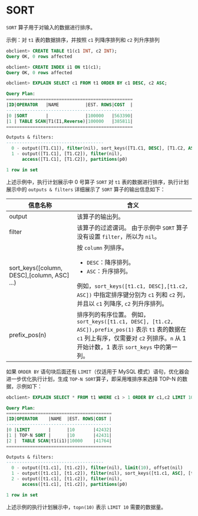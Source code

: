 # SORT

`SORT` 算子用于对输入的数据进行排序。

示例：对 `t1` 表的数据排序，并按照 `c1` 列降序排列和 `c2` 列升序排列

```sql
obclient> CREATE TABLE t1(c1 INT, c2 INT);
Query OK, 0 rows affected

obclient> CREATE INDEX i1 ON t1(c1);
Query OK, 0 rows affected

obclient> EXPLAIN SELECT c1 FROM t1 ORDER BY c1 DESC, c2 ASC;

Query Plan: 
================================================
|ID|OPERATOR   |NAME          |EST. ROWS|COST  |
------------------------------------------------
|0 |SORT       |              |100000   |563390|
|1 | TABLE SCAN|T1(I1,Reverse)|100000   |385811|
================================================

Outputs & filters:
-------------------------------------
  0 - output([T1.C1]), filter(nil), sort_keys([T1.C1, DESC], [T1.C2, ASC]), prefix_pos(1)
  1 - output([T1.C1], [T1.C2]), filter(nil),
      access([T1.C1], [T1.C2]), partitions(p0)

1 row in set
```

上述示例中，执行计划展示中 0 号算子 `SORT` 对 `t1` 表的数据进行排序，执行计划展示中的 `outputs & filters` 详细展示了 `SORT` 算子的输出信息如下：

|                    **信息名称**                  |      **含义**         |
|-------------------------------------------------|-----------------------------|
| output                                          | 该算子的输出列。     |
| filter                                          | 该算子的过滤谓词。 由于示例中 `SORT` 算子没有设置 `filter`，所以为 `nil`。   |
| sort_keys(\[column, DESC\],\[column, ASC\] ...) | 按 `column` 列排序。 <ul><li>  `DESC`：降序排列。</li>   <li> `ASC`：升序排列。</li></ul>    例如，`sort_keys([t1.c1, DESC],[t1.c2, ASC])` 中指定排序键分别为 `c1` 列和 `c2` 列，并且以 `c1` 列降序, `c2` 列升序排列。|
| prefix_pos(n)                                   | 排序列的有序位置。 例如，`sort_keys([t1.c1, DESC], [t1.c2, ASC]),prefix_pos(1)` 表示 `t1` 表的数据在 `c1` 列上有序，仅需要对 `c2` 列排序。`n` 从 1 开始计数，1 表示 `sort_keys` 中的第一列。     |

如果 `ORDER BY` 语句块后面还有 `LIMIT`（仅适用于 MySQL 模式）语句，优化器会进一步优化执行计划，生成 `TOP-N SORT`算子，即采用堆排序来选择 TOP-N 的数据，示例如下：

```sql
obclient> EXPLAIN SELECT * FROM t1 WHERE c1 > 1 ORDER BY c1,c2 LIMIT 10;

Query Plan: 
========================================
|ID|OPERATOR    |NAME  |EST. ROWS|COST |
----------------------------------------
|0 |LIMIT       |      |10       |42432|
|1 | TOP-N SORT |      |10       |42431|
|2 |  TABLE SCAN|t1(i1)|10000    |41764|
========================================

Outputs & filters:
-------------------------------------
  0 - output([t1.c1], [t1.c2]), filter(nil), limit(10), offset(nil)
  1 - output([t1.c1], [t1.c2]), filter(nil), sort_keys([t1.c1, ASC], [t1.c2, ASC]), topn(10), prefix_pos(1)
  2 - output([t1.c1], [t1.c2]), filter(nil),
      access([t1.c1], [t1.c2]), partitions(p0)

1 row in set
```

上述示例的执行计划展示中，`topn(10)` 表示 `LIMIT 10` 需要的数据量。

